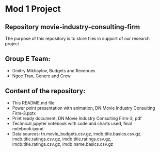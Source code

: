 # Mod 1 Project  
## Repository movie-industry-consulting-firm

The purpose of this repository is to store files in support of our research project

## Group E Team: 
- Dmitry Mikhaylov, Budgets and Revenues
- Ngoc Tran, Genere and Crew

## Content of the repository:
- This README.md file
- Power point presentation with animation, DN Movie Industry Consulting Firm-3.pptx
- Print ready document, DN Movie Industry Consulting Firm-3, pdf
- Technical jupyter notebook with code and charts used, final notebook.ipynd
- Data sources: tn.movie_budgets.csv.gz, imdb.title.basics.csv.gz, imdb.title.ratings.csv.gz, imdb.title.ratings.csv.gz, imdb.title.ratings.csv.gz, imdb.name.basics.csv.gz
